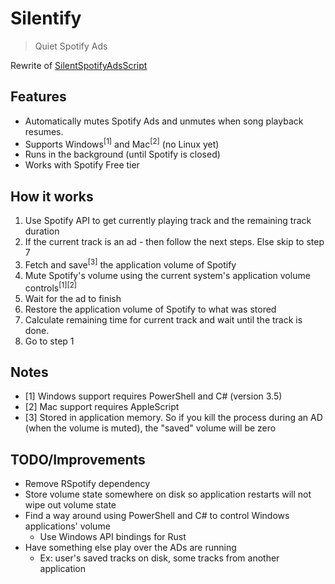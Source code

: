 # Silentify

> Quiet Spotify Ads

Rewrite of [SilentSpotifyAdsScript](https://github.com/saiarvindg/SilentSpotifyAdsScript)

## Features

- Automatically mutes Spotify Ads and unmutes when song playback resumes.
- Supports Windows<sup>[1]</sup> and Mac<sup>[2]</sup> (no Linux yet)
- Runs in the background (until Spotify is closed)
- Works with Spotify Free tier

## How it works

1. Use Spotify API to get currently playing track and the remaining track duration
2. If the current track is an ad - then follow the next steps. Else skip to step 7
3. Fetch and save<sup>[3]</sup> the application volume of Spotify
4. Mute Spotify's volume using the current system's application volume controls<sup>[1][2]</sup>
5. Wait for the ad to finish
6. Restore the application volume of Spotify to what was stored
7. Calculate remaining time for current track and wait until the track is done.
8. Go to step 1

## Notes

- [1] Windows support requires PowerShell and C# (version 3.5)
- [2] Mac support requires AppleScript
- [3] Stored in application memory. So if you kill the process during an AD (when the volume is muted), the "saved" volume will be zero

## TODO/Improvements

- Remove RSpotify dependency
- Store volume state somewhere on disk so application restarts will not wipe out volume state
- Find a way around using PowerShell and C# to control Windows applications' volume
    - Use Windows API bindings for Rust
- Have something else play over the ADs are running
    - Ex: user's saved tracks on disk, some tracks from another application
